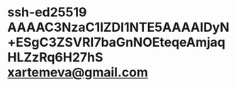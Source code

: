 # ssh-ed25519 AAAAC3NzaC1lZDI1NTE5AAAAIDyN+ESgC3ZSVRI7baGnNOEteqeAmjaqHLZzRq6H27hS xartemeva@gmail.com
